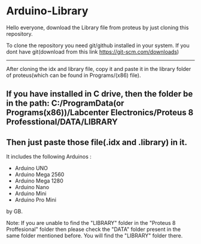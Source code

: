 # Arduino-Library
Hello everyone, download the Library file from proteus by just cloning this repository.

To clone the repository you need git/github installed in your system.
If you dont have git(download from this link https://git-scm.com/downloads)

---

After cloning the idx and library file, copy it and paste it in the library folder of proteus(which can be found in Programs/(x86) file).

If you have installed in C drive, then the folder be in the path:
C:/ProgramData(or Programs(x86))/Labcenter Electronics/Proteus 8 Professtional/DATA/LIBRARY
 ---

 Then just paste those file(.idx and .library) in it.
  ---

  It includes the following Arduinos :

- Arduino UNO
- Arduino Mega 2560
- Arduino Mega 1280
- Arduino Nano
- Arduino Mini
- Arduino Pro Mini

by GB.

Note: If you are unable to find the "LIBRARY" folder in the "Proteus 8 Proffesional" folder then please check the "DATA" folder present in the same folder mentioned before. You will find the "LIBRARY" folder there.
